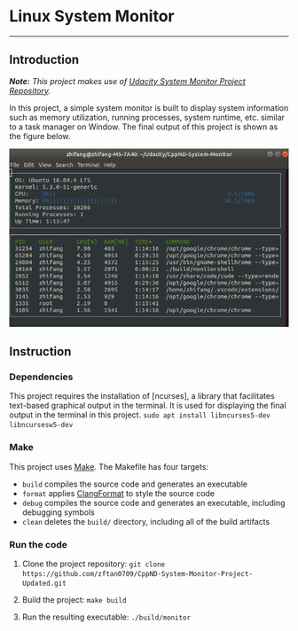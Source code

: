 # **Linux System Monitor**
---

## Introduction
_**Note:** This project makes use of [Udacity System Monitor Project Repository](https://www.udacity.com/course/c-plus-plus-nanodegree--nd213)._

In this project, a simple system monitor is built to display system information such as memory utilization, running processes, system runtime, etc. similar to a task manager on Window. The final output of this project is shown as the figure below.

![System Monitor](images/monitor.png)


## Instruction
### Dependencies
This project requires the installation of [ncurses], a library that facilitates text-based graphical output in the terminal. It is used for displaying the final output in the terminal in this project.
`sudo apt install libncurses5-dev libncursesw5-dev`

### Make
This project uses [Make](https://www.gnu.org/software/make/). The Makefile has four targets:
* `build` compiles the source code and generates an executable
* `format` applies [ClangFormat](https://clang.llvm.org/docs/ClangFormat.html) to style the source code
* `debug` compiles the source code and generates an executable, including debugging symbols
* `clean` deletes the `build/` directory, including all of the build artifacts

### Run the code

1. Clone the project repository: `git clone https://github.com/zftan0709/CppND-System-Monitor-Project-Updated.git`

2. Build the project: `make build`

3. Run the resulting executable: `./build/monitor`


